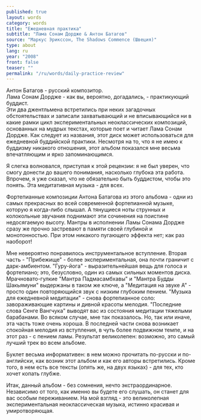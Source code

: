 ```yaml
---
published: true
layout: words
category: words
title: "Ежедневная практика"
subtitle: "Лама Сонам Дордже & Антон Батагов"
source: "Маркус Эрикссон, The Shadows Commence (Швеция)"
type: about
lang: ru
year: "2008"
front: false
teaser: ""
permalink: "/ru/words/daily-practice-review"
---
```


 	
Антон Батагов - русский композитор.  
Лама Сонам Дордже - как вы, вероятно, догадались, - практикующий буддист.  
Эти два джентльмена встретились при неких загадочных обстоятельствах и записали захватывающий и не вписывающийся ни в какие рамки цикл экспериментальных неоклассических композиций, основанных на мудрых текстах, которые поет и читает Лама Сонам Дордже. Как следует из названия, этот диск может использоваться для ежедневной буддийской практики. Несмотря на то, что я не имею к буддизму никакого отношения, этот альбом показался мне весьма впечатляющим и ярко запоминающимся.

Я слегка волновался, приступая к этой рецензии: я не был уверен, что смогу донести до вашего понимания, насколько глубока эта работа. Впрочем, я уже сказал, что не обязательно быть буддистом, чтобы это понять. Эта медитативная музыка - для всех.

Фортепианные композиции Антона Батагова из этого альбома - одни из самых прекрасных во всей современной фортепианной музыке, которую я когда-либо слышал. А тянущиеся ноты струнных и колокольные звучания поднимают эти сочинения на поистине недосягаемую высоту. Мантры в исполнении Ламы Сонама Дордже сразу же прочно застревают в памяти своей глубиной и монотонностью. При этом никакого пугающего эффекта нет; как раз наоборот!

Мне невероятно понравилось инструментальное вступление. Вторая часть - "Прибежище" - более экспериментальная, она почти граничит с дарк-амбиентом. "Гуру-йога" - выразительнейшая вещь для голоса и фортепиано; это, безусловно, один из самых сильных моментов диска. Мрачновато-гулкие "Мантра Падмасамбхавы" и "Мантра Будды Шакьямуни" выдержаны в таком же ключе, а "Медитация на звуке А" - просто один повторяющийся звук с низким глубоким пением. "Музыка для ежедневной медитации" - снова фортепианное соло: завораживающие картины и дивной красоты мелодия. "Последние слова Сенге Вангчука" выводят вас из состояния медитации тяжелыми барабанами. Во всяком случае, мне так показалось. Но, так или иначе, эта часть тоже очень хороша. В последней части снова возникает спокойная мелодия из вступления, в чуть более подвижном темпе, и на этот раз - с пением ламы. Результат великолепен: возможно, это самый лучший трек во всем альбоме.

Буклет весьма информативен: в нем можно прочитать по-русски и по-английски, как возник этот альбом и как его авторы встретились. Кроме того, в нем есть все тексты (опять же, на двух языках) - для тех, кто хочет копать глубже.

Итак, данный альбом - без сомнения, нечто экстраординарное. Независимо от того, как именно вы будете его слушать, он станет для вас особым переживанием. На мой взгляд - это великолепная экспериментальная неоклассическая музыка, истинно красивая и умиротворяющая.